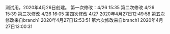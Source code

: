 
测试用，2020年4月26日创建。
第一次修改：4/26 15:35
第二次修改 4/26 15:39
第三次修改 4/26 16:05
第四次修改 4/27 2020年4月27日12:49:58
第五次修改来自branch1 2020年4月27日12:53:51
第六次修改来自branch1 2020年4月27日13:00:31
